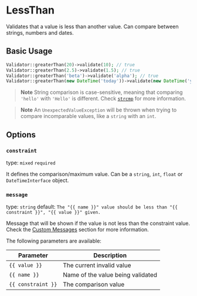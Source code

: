 # LessThan

Validates that a value is less than another value. Can compare between strings, numbers and dates.

## Basic Usage

```php
Validator::greaterThan(20)->validate(10); // true
Validator::greaterThan(2.5)->validate(1.5); // true
Validator::greaterThan('beta')->validate('alpha'); // true
Validator::greaterThan(new DateTime('today'))->validate(new DateTime('yesterday')); // true
```

> **Note**
> String comparison is case-sensitive, meaning that comparing `'hello'` with `'Hello'` is different.
> Check [`strcmp`](https://www.php.net/manual/en/function.strcmp.php) for more information.

> **Note**
> An `UnexpectedValueException` will be thrown when trying to compare incomparable values, like a `string` with an `int`.

## Options

### `constraint`

type: `mixed` `required`

It defines the comparison/maximum value. Can be a `string`, `int`, `float` or `DateTimeInterface` object.

### `message`

type: `string` default: `The "{{ name }}" value should be less than "{{ constraint }}", "{{ value }}" given.`

Message that will be shown if the value is not less than the constraint value.
Check the [Custom Messages]() section for more information.

The following parameters are available:

| Parameter          | Description                       |
|--------------------|-----------------------------------|
| `{{ value }}`      | The current invalid value         |
| `{{ name }}`       | Name of the value being validated |
| `{{ constraint }}` | The comparison value              |